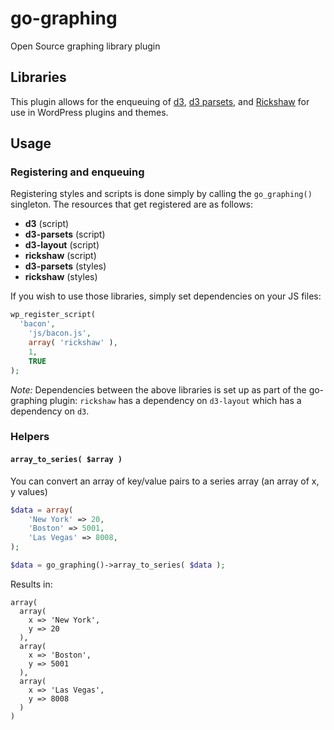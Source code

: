 go-graphing
===========

Open Source graphing library plugin

## Libraries

This plugin allows for the enqueuing of [d3](http://d3js.org/), [d3 parsets](https://github.com/jasondavies/d3-parsets), and [Rickshaw](http://code.shutterstock.com/rickshaw/) for use in WordPress plugins and themes.

## Usage

### Registering and enqueuing
Registering styles and scripts is done simply by calling the `go_graphing()` singleton.  The resources that get registered are as follows:

* __d3__ (script)
* __d3-parsets__ (script)
* __d3-layout__ (script)
* __rickshaw__ (script)
* __d3-parsets__ (styles)
* __rickshaw__ (styles)

If you wish to use those libraries, simply set dependencies on your JS files:

```php
wp_register_script(
  'bacon',
	'js/bacon.js',
	array( 'rickshaw' ),
	1,
	TRUE
);
```

_Note:_ Dependencies between the above libraries is set up as part of the go-graphing plugin: `rickshaw` has a dependency on `d3-layout` which has a dependency on `d3`.

### Helpers

#### `array_to_series( $array )`

You can convert an array of key/value pairs to a series array (an array of x, y values)

```php
$data = array(
	'New York' => 20,
	'Boston' => 5001,
	'Las Vegas' => 8008,
);

$data = go_graphing()->array_to_series( $data );
```

Results in:

```
array(
  array(
    x => 'New York',
    y => 20
  ),
  array(
    x => 'Boston',
    y => 5001
  ),
  array(
    x => 'Las Vegas',
    y => 8008
  )
)
```
